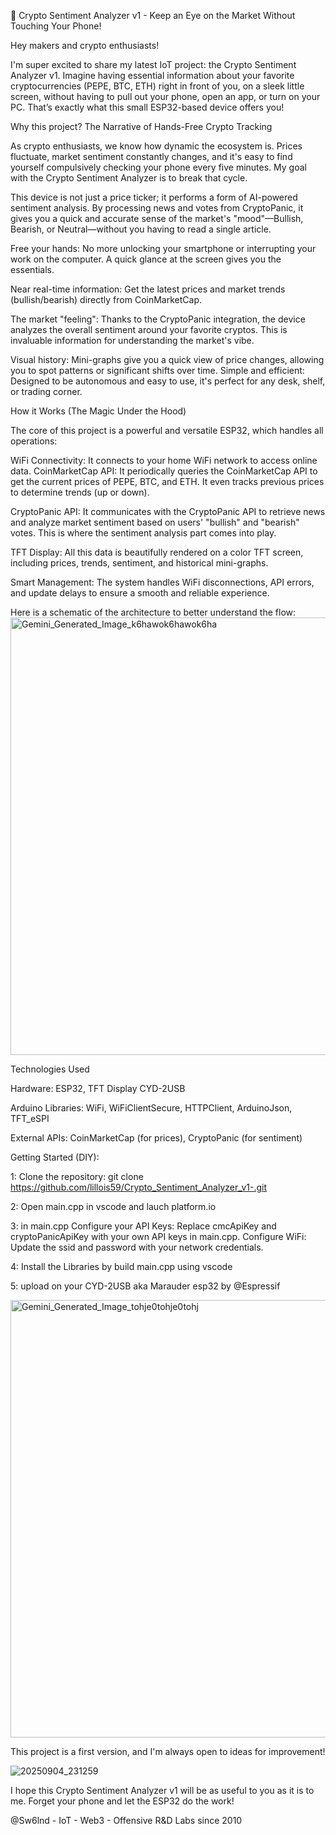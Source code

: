 🚀 Crypto Sentiment Analyzer v1 - Keep an Eye on the Market Without Touching Your Phone!

Hey makers and crypto enthusiasts!

I'm super excited to share my latest IoT project: the Crypto Sentiment Analyzer v1. Imagine having essential information about your favorite cryptocurrencies (PEPE, BTC, ETH) right in front of you, on a sleek little screen, without having to pull out your phone, open an app, or turn on your PC. That’s exactly what this small ESP32-based device offers you!

Why this project? The Narrative of Hands-Free Crypto Tracking

As crypto enthusiasts, we know how dynamic the ecosystem is. Prices fluctuate, market sentiment constantly changes, and it's easy to find yourself compulsively checking your phone every five minutes. My goal with the Crypto Sentiment Analyzer is to break that cycle.

This device is not just a price ticker; it performs a form of AI-powered sentiment analysis. By processing news and votes from CryptoPanic, it gives you a quick and accurate sense of the market's "mood"—Bullish, Bearish, or Neutral—without you having to read a single article.

Free your hands: No more unlocking your smartphone or interrupting your work on the computer. A quick glance at the screen gives you the essentials.

Near real-time information: Get the latest prices and market trends (bullish/bearish) directly from CoinMarketCap.

The market "feeling": Thanks to the CryptoPanic integration, the device analyzes the overall sentiment around your favorite cryptos. This is invaluable information for understanding the market's vibe.

Visual history: Mini-graphs give you a quick view of price changes, allowing you to spot patterns or significant shifts over time.
Simple and efficient: Designed to be autonomous and easy to use, it's perfect for any desk, shelf, or trading corner.

How it Works (The Magic Under the Hood)

The core of this project is a powerful and versatile ESP32, which handles all operations:

WiFi Connectivity: It connects to your home WiFi network to access online data.
CoinMarketCap API: It periodically queries the CoinMarketCap API to get the current prices of PEPE, BTC, and ETH. It even tracks previous prices to determine trends (up or down).

CryptoPanic API: It communicates with the CryptoPanic API to retrieve news and analyze market sentiment based on users' "bullish" and "bearish" votes. This is where the sentiment analysis part comes into play.

TFT Display: All this data is beautifully rendered on a color TFT screen, including prices, trends, sentiment, and historical mini-graphs.

Smart Management: The system handles WiFi disconnections, API errors, and update delays to ensure a smooth and reliable experience.

Here is a schematic of the architecture to better understand the flow:
<img width="700" height="700" alt="Gemini_Generated_Image_k6hawok6hawok6ha" src="https://github.com/user-attachments/assets/fad98300-e784-4748-918c-5a53898e5bf9" />

Technologies Used

Hardware: ESP32, TFT Display CYD-2USB

Arduino Libraries: WiFi, WiFiClientSecure, HTTPClient, ArduinoJson, TFT_eSPI

External APIs: CoinMarketCap (for prices), CryptoPanic (for sentiment)

Getting Started (DIY):

1: Clone the repository: git clone https://github.com/lillois59/Crypto_Sentiment_Analyzer_v1-.git

2: Open main.cpp in vscode and lauch platform.io 

3: in main.cpp Configure your API Keys: Replace cmcApiKey and cryptoPanicApiKey with your own API keys in main.cpp. Configure WiFi: Update the ssid and password with your network credentials.

4: Install the Libraries by build main.cpp using vscode 

5: upload on your CYD-2USB aka Marauder esp32 by @Espressif

<img width="700" height="700" alt="Gemini_Generated_Image_tohje0tohje0tohj" src="https://github.com/user-attachments/assets/bfc8b576-57eb-491d-aba3-816584780402" />

This project is a first version, and I'm always open to ideas for improvement!

![20250904_231259](https://github.com/user-attachments/assets/44f1031e-f5cb-42d6-90b9-fb21723d6e91)


I hope this Crypto Sentiment Analyzer v1 will be as useful to you as it is to me. Forget your phone and let the ESP32 do the work!

@Sw6lnd - IoT - Web3 - Offensive R&D Labs since 2010
